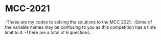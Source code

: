 # MCC-2021
-These are my codes to solving the solutions to the MCC 2021.
-Some of the variable names may be confusing to you as this competition has a time limit to it.
-There are a total of 6 questions.
